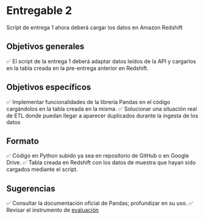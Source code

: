 # Entregable 2

Script de entrega 1 ahora deberá cargar los datos en Amazon Redshift

## Objetivos generales

✅ El script de la entrega 1 deberá adaptar datos leídos de la API y cargarlos en la tabla creada en la pre-entrega anterior en Redshift.

## Objetivos específicos

✅ Implementar funcionalidades de la librería Pandas en el código cargándolos en la tabla creada en la misma.
✅ Solucionar una situación real de ETL donde puedan llegar a aparecer duplicados durante la ingesta de los datos

## Formato

✅ Código en Python subido ya sea en repositorio de GitHub o en Google Drive.
✅ Tabla creada en Redshift con los datos de muestra que hayan sido cargados mediante el script.

## Sugerencias

✅ Consultar la documentación oficial de Pandas; profundizar en su uso.
✅ Revisar el instrumento de [evaluación](https://drive.google.com/file/d/1W6aEhHCwzZ3aiEoFx47koTCSJuDhgKY0/view?usp=sharing)
